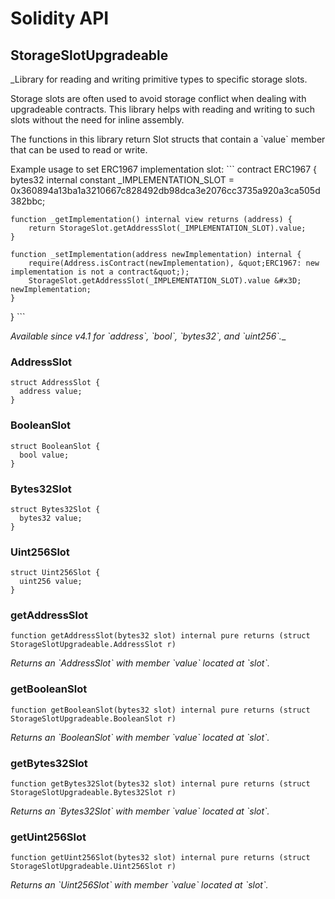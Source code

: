 # Solidity API

## StorageSlotUpgradeable

_Library for reading and writing primitive types to specific storage slots.

Storage slots are often used to avoid storage conflict when dealing with upgradeable contracts.
This library helps with reading and writing to such slots without the need for inline assembly.

The functions in this library return Slot structs that contain a &#x60;value&#x60; member that can be used to read or write.

Example usage to set ERC1967 implementation slot:
&#x60;&#x60;&#x60;
contract ERC1967 {
    bytes32 internal constant _IMPLEMENTATION_SLOT &#x3D; 0x360894a13ba1a3210667c828492db98dca3e2076cc3735a920a3ca505d382bbc;

    function _getImplementation() internal view returns (address) {
        return StorageSlot.getAddressSlot(_IMPLEMENTATION_SLOT).value;
    }

    function _setImplementation(address newImplementation) internal {
        require(Address.isContract(newImplementation), &quot;ERC1967: new implementation is not a contract&quot;);
        StorageSlot.getAddressSlot(_IMPLEMENTATION_SLOT).value &#x3D; newImplementation;
    }
}
&#x60;&#x60;&#x60;

_Available since v4.1 for &#x60;address&#x60;, &#x60;bool&#x60;, &#x60;bytes32&#x60;, and &#x60;uint256&#x60;.__

### AddressSlot

```solidity
struct AddressSlot {
  address value;
}
```

### BooleanSlot

```solidity
struct BooleanSlot {
  bool value;
}
```

### Bytes32Slot

```solidity
struct Bytes32Slot {
  bytes32 value;
}
```

### Uint256Slot

```solidity
struct Uint256Slot {
  uint256 value;
}
```

### getAddressSlot

```solidity
function getAddressSlot(bytes32 slot) internal pure returns (struct StorageSlotUpgradeable.AddressSlot r)
```

_Returns an &#x60;AddressSlot&#x60; with member &#x60;value&#x60; located at &#x60;slot&#x60;._

### getBooleanSlot

```solidity
function getBooleanSlot(bytes32 slot) internal pure returns (struct StorageSlotUpgradeable.BooleanSlot r)
```

_Returns an &#x60;BooleanSlot&#x60; with member &#x60;value&#x60; located at &#x60;slot&#x60;._

### getBytes32Slot

```solidity
function getBytes32Slot(bytes32 slot) internal pure returns (struct StorageSlotUpgradeable.Bytes32Slot r)
```

_Returns an &#x60;Bytes32Slot&#x60; with member &#x60;value&#x60; located at &#x60;slot&#x60;._

### getUint256Slot

```solidity
function getUint256Slot(bytes32 slot) internal pure returns (struct StorageSlotUpgradeable.Uint256Slot r)
```

_Returns an &#x60;Uint256Slot&#x60; with member &#x60;value&#x60; located at &#x60;slot&#x60;._

